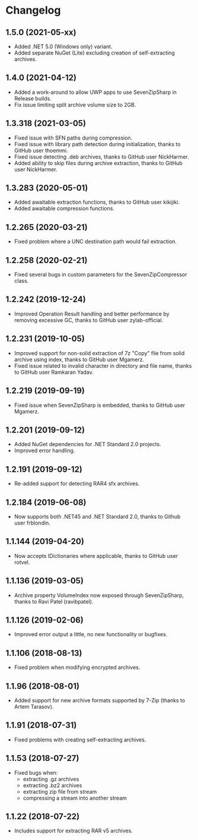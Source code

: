 # Changelog

## 1.5.0 (2021-05-xx)
- Added .NET 5.0 (Windows only) variant.
- Added separate NuGet (Lite) excluding creation of self-extracting archives.

## 1.4.0 (2021-04-12)
- Added a work-around to allow UWP apps to use SevenZipSharp in Release builds.
- Fix issue limiting split archive volume size to 2GB.

## 1.3.318 (2021-03-05)
- Fixed issue with SFN paths during compression.
- Fixed issue with library path detection during initialization, thanks to GitHub user thoemmi.
- Fixed issue detecting .deb archives, thanks to GitHub user NickHarmer.
- Added ability to skip files during archive extraction, thanks to GitHub user NickHarmer.

## 1.3.283 (2020-05-01)
- Added awaitable extraction functions, thanks to GitHub user kikijiki.
- Added awaitable compression functions.

## 1.2.265 (2020-03-21)
- Fixed problem where a UNC destination path would fail extraction.

## 1.2.258 (2020-02-21)
- Fixed several bugs in custom parameters for the SevenZipCompressor class.

## 1.2.242 (2019-12-24)
- Improved Operation Result handling and better performance by removing excessive GC, thanks to GitHub user zylab-official.

## 1.2.231 (2019-10-05)
- Improved support for non-solid extraction of 7z "Copy" file from solid archive using index, thanks to GitHub user Mgamerz.
- Fixed issue related to invalid character in directory and file name, thanks to GitHub user Ramkaran Yadav.

## 1.2.219 (2019-09-19)
- Fixed issue when SevenZipSharp is embedded, thanks to GitHub user Mgamerz.

## 1.2.201 (2019-09-12)
- Added NuGet dependencies for .NET Standard 2.0 projects. 
- Improved error handling.

## 1.2.191 (2019-09-12)
- Re-added support for detecting RAR4 sfx archives.

## 1.2.184 (2019-06-08)
- Now supports both .NET45 and .NET Standard 2.0, thanks to Github user frblondin.

## 1.1.144 (2019-04-20)
- Now accepts IDictionaries where applicable, thanks to GitHub user rotvel.

## 1.1.136 (2019-03-05)
- Archive property VolumeIndex now exposed through SevenZipSharp, thanks to Ravi Patel (ravibpatel).

## 1.1.126 (2019-02-06)
- Improved error output a little, no new functionality or bugfixes.

## 1.1.106 (2018-08-13)
- Fixed problem when modifying encrypted archives.

## 1.1.96 (2018-08-01)
- Added support for new archive formats supported by 7-Zip (thanks to Artem Tarasov).

## 1.1.91 (2018-07-31)
- Fixed problems with creating self-extracting archives.

## 1.1.53 (2018-07-27)
- Fixed bugs when: 
  + extracting .gz archives
  + extracting .bz2 archives
  + extracting zip file from stream
  + compressing a stream into another stream

## 1.1.22 (2018-07-22)
- Includes support for extracting RAR v5 archives.
